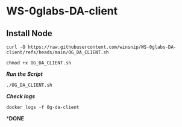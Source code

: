 # WS-0glabs-DA-client

## Install Node ##

```
curl -O https://raw.githubusercontent.com/winsnip/WS-0glabs-DA-client/refs/heads/main/OG_DA_CLIENT.sh
```
```
chmod +x OG_DA_CLIENT.sh
```
***Run the Script***
```
./OG_DA_CLIENT.sh
```
***Check logs***
```
docker logs -f 0g-da-client
```
***DONE**
